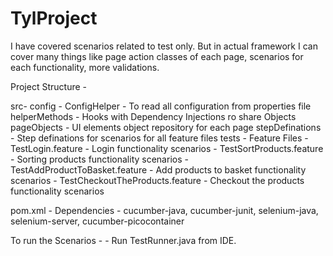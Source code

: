 # TylProject


I have covered scenarios related to test only. But in actual framework I can cover many things like page action classes of each page,
scenarios for each functionality, more validations.


Project Structure - 

src-
	config -
		ConfigHelper - To read all configuration from properties file
	helperMethods -
		Hooks with Dependency Injections ro share Objects
	pageObjects -
		UI elements object repository for each page
	stepDefinations -
		Step definations for scenarios for all feature files
	tests -
		Feature Files
		- TestLogin.feature - Login functionality scenarios
		- TestSortProducts.feature - Sorting products functionality scenarios
		- TestAddProductToBasket.feature - Add products to basket functionality scenarios
		- TestCheckoutTheProducts.feature - Checkout the products functionality scenarios
		 
pom.xml -
		Dependencies - cucumber-java, cucumber-junit, selenium-java, selenium-server, cucumber-picocontainer

To run the Scenarios -
		- Run TestRunner.java from IDE. 
